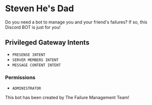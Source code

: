 # Steven He's Dad
Do you need a bot to manage you and your friend's failures? If so, this Discord BOT is just for you!

## Privileged Gateway Intents
- ```PRESENSE INTENT```
- ```SERVER MEMBERS INTENT```
- ```MESSAGE CONTENT INTENT```

### Permissions
- ```ADMINISTRATOR```


This bot has been created by The Failure Management Team!
